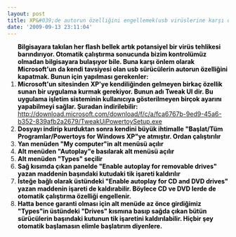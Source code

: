 ```yaml
---
layout: post
title: XP&#039;de autorun özelliğini engellemek(usb virüslerine karşı önlem)
date: '2009-09-13 23:11:04'
---
```


<ol><strong><span style="color:#000000;">Bilgisayara takılan her flash bellek artık potansiyel bir virüs  tehlikesi barındırıyor. Otomatik çalıştırma sonucunda bizim kontrolümüz  olmadan bilgisayara bulaşıyor bile. Buna karşı önlem olarak Microsoft'un da  kendi tavsiyesi olan usb sürücülerin autorun özelliğini kapatmak. Bunun için  yapılması gerekenler:</span></strong>
	<li><strong><span style="color:#000000;">Microsoft'un sitesinden XP'ye kendiliğinden gelmeyen birkaç      özellik sunan bir uygulama kurmak gerekiyor. Bunun adı Tweak UI dir. Bu      uygulama işletim sisteminin kullanıcıya gösterilmeyen birçok ayarını      yapabilmeyi sağlar. Şuradan indirilebilir:</span></strong></li>
<a href="http://download.microsoft.com/download/f/c/a/fca6767b-9ed9-45a6-b352-839afb2a2679/TweakUiPowertoySetup.exe">http://download.microsoft.com/download/f/c/a/fca6767b-9ed9-45a6-b352-839afb2a2679/TweakUiPowertoySetup.exe</a>
	<li><strong><span style="color:#000000;">Dosyayı indirip kurduktan sonra kendini büyük ihtimalle "Başlat/Tüm      Programlar/Powertoys for Windows XP"ye atmıştır. Ordan çalıştırılır</span></strong></li>
	<li><strong><span style="color:#000000;">Yan menüden "My computer"in alt menüsü açılır</span></strong></li>
	<li><strong><span style="color:#000000;">Alt menüden "Autoplay"e basılarak alt menüsü açılır</span></strong></li>
	<li><strong><span style="color:#000000;">Alt menüden "Types" seçilir</span></strong></li>
	<li><strong><span style="color:#000000;">Sağ kısımda çıkan panelde "Enable autoplay for removable      drives" yazan maddenin başındaki kutudaki tik işareti kaldırılır</span></strong></li>
	<li><strong><span style="color:#000000;">İsteğe bağlı olarak üstündeki "Enable autoplay for CD and DVD      drives" yazan maddenin işareti de kaldırabilir. Böylece CD ve DVD      lerde de otomatik çalıştırma özelliği engellenir.</span></strong></li>
	<li><strong><span style="color:#000000;">Hatta bence garanti olması için alt menüde az önce girdiğimiz      "Types"in üstündeki "Drives" kısmına basıp sağda çıkan      bütün  sürücülerin başındaki kutunun      tik işaretini kaldırılabilir. Hiçbir şey otomatik başlamasın elimle başlatırım      diyenlere.</span></strong></li>
</ol>
